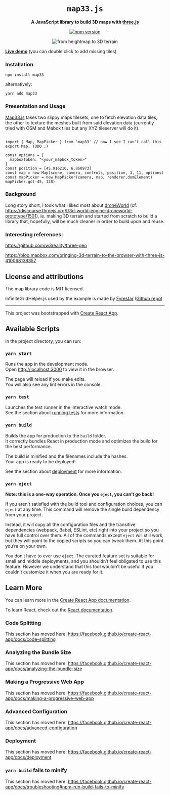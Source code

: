 <div align="center">

  <h1>
    <code>map33.js</code>
  </h1>

<strong>A JavaScript library to build 3D maps with
 <a href="https://threejs.org/">three.js</a></strong>

  <p>
    <a href="https://www.npmjs.com/package/map33"><img alt="npm version" src="https://img.shields.io/npm/v/map33"></a>
  </p>

  <img alt="from heightmap to 3D terrain" src="https://repository-images.githubusercontent.com/277697064/2cd77d00-c05e-11ea-9752-7a4ff3fe3a03">

</div>

[**Live demo**](https://map33.openbloc.com) (you can double click to add missing tiles)

### Installation

```
npm install map33
```

alternatively:

```
yarn add map33
```

### Presentation and Usage

[Map33.js](https://github.com/blaze33/map33.js) takes two slippy maps tilesets, one to fetch elevation data tiles, the other to texture the meshes built from said elevation data (currently tried with OSM and Mabox tiles but any XYZ tileserver will do it).

```js[**Live demo**](https://map33.openbloc.com) (you can double click to add missing tiles)

import { Map, MapPicker } from 'map33' // now I see I can't call this export Map, TODO ;)

const options = {
  mapboxToken: "<your_mapbox_token>"
}
const position = [45.916216, 6.860973]
const map = new Map(scene, camera, controls, position, 3, 11, options)
const mapPicker = new MapPicker(camera, map, renderer.domElement)
mapPicker.go(-45, 128)
```

### Background

Long story short, I took what I liked most about [droneWorld](https://droneworld.openbloc.com) (cf. https://discourse.threejs.org/t/3d-world-engine-droneworld-prototype/1501), ie. making 3D terrain and started from scratch to build a library that, hopefully, will be much cleaner in order to build upon and reuse.

### Interesting references:

https://github.com/w3reality/three-geo

https://blog.mapbox.com/bringing-3d-terrain-to-the-browser-with-three-js-410068138357

## License and attributions

The map library code is MIT licensed.

InfiniteGridHelper.js used by the example is made by [Fyrestar](https://mevedia.com) ([Github repo](https://github.com/Fyrestar/THREE.InfiniteGridHelper))


<hr />

This project was bootstrapped with [Create React App](https://github.com/facebook/create-react-app).

## Available Scripts

In the project directory, you can run:

### `yarn start`

Runs the app in the development mode.<br />
Open [http://localhost:3000](http://localhost:3000) to view it in the browser.

The page will reload if you make edits.<br />
You will also see any lint errors in the console.

### `yarn test`

Launches the test runner in the interactive watch mode.<br />
See the section about [running tests](https://facebook.github.io/create-react-app/docs/running-tests) for more information.

### `yarn build`

Builds the app for production to the `build` folder.<br />
It correctly bundles React in production mode and optimizes the build for the best performance.

The build is minified and the filenames include the hashes.<br />
Your app is ready to be deployed!

See the section about [deployment](https://facebook.github.io/create-react-app/docs/deployment) for more information.

### `yarn eject`

**Note: this is a one-way operation. Once you `eject`, you can’t go back!**

If you aren’t satisfied with the build tool and configuration choices, you can `eject` at any time. This command will remove the single build dependency from your project.

Instead, it will copy all the configuration files and the transitive dependencies (webpack, Babel, ESLint, etc) right into your project so you have full control over them. All of the commands except `eject` will still work, but they will point to the copied scripts so you can tweak them. At this point you’re on your own.

You don’t have to ever use `eject`. The curated feature set is suitable for small and middle deployments, and you shouldn’t feel obligated to use this feature. However we understand that this tool wouldn’t be useful if you couldn’t customize it when you are ready for it.

## Learn More

You can learn more in the [Create React App documentation](https://facebook.github.io/create-react-app/docs/getting-started).

To learn React, check out the [React documentation](https://reactjs.org/).

### Code Splitting

This section has moved here: https://facebook.github.io/create-react-app/docs/code-splitting

### Analyzing the Bundle Size

This section has moved here: https://facebook.github.io/create-react-app/docs/analyzing-the-bundle-size

### Making a Progressive Web App

This section has moved here: https://facebook.github.io/create-react-app/docs/making-a-progressive-web-app

### Advanced Configuration

This section has moved here: https://facebook.github.io/create-react-app/docs/advanced-configuration

### Deployment

This section has moved here: https://facebook.github.io/create-react-app/docs/deployment

### `yarn build` fails to minify

This section has moved here: https://facebook.github.io/create-react-app/docs/troubleshooting#npm-run-build-fails-to-minify
